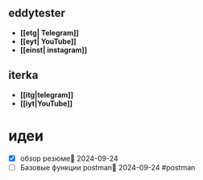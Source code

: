 ## **eddytester**
- **[[etg| Telegram]]**
- **[[eyt| YouTube]]**
- **[[einst| instagram]]**

## **iterka**
- **[[itg|telegram]]**
- **[[iyt|YouTube]]**

# идеи
- [x] обзор резюме📅 2024-09-24
- [ ] Базовые функции postman📅 2024-09-24 #postman